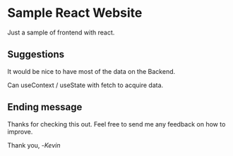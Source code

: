 # Sample React Website

Just a sample of frontend with react.

## Suggestions

It would be nice to have most of the data on the Backend.

Can useContext / useState with fetch to acquire data.

## Ending message

Thanks for checking this out. Feel free to send me any feedback on how to improve.

Thank you, -*Kevin*

